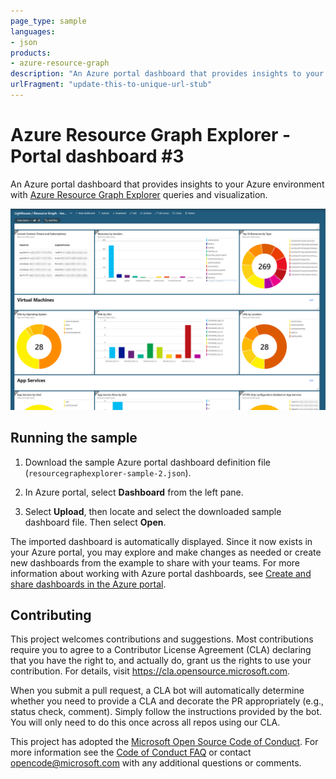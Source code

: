 ```yaml
---
page_type: sample
languages:
- json
products:
- azure-resource-graph
description: "An Azure portal dashboard that provides insights to your Azure environment with Azure Resource Graph Explorer queries and visualization."
urlFragment: "update-this-to-unique-url-stub"
---
```


# Azure Resource Graph Explorer - Portal dashboard #3

An Azure portal dashboard that provides insights to your Azure environment with [Azure Resource Graph
Explorer](https://docs.microsoft.com/azure/governance/resource-graph) queries and visualization.

![Sample image for Azure Resource Graph Explorer - Portal dashboard #2](arge-lighthouse.png)

## Running the sample

1. Download the sample Azure portal dashboard definition file
   (`resourcegraphexplorer-sample-2.json`).

1. In Azure portal, select **Dashboard** from the left pane.

1. Select **Upload**, then locate and select the downloaded sample dashboard file. Then select
   **Open**.

The imported dashboard is automatically displayed. Since it now exists in your Azure portal, you may
explore and make changes as needed or create new dashboards from the example to share with your
teams. For more information about working with Azure portal dashboards, see
[Create and share dashboards in the Azure portal](https://docs.microsoft.com/azure/azure-portal/azure-portal-dashboards).

## Contributing

This project welcomes contributions and suggestions. Most contributions require you to agree to a
Contributor License Agreement (CLA) declaring that you have the right to, and actually do, grant us
the rights to use your contribution. For details, visit https://cla.opensource.microsoft.com.

When you submit a pull request, a CLA bot will automatically determine whether you need to provide a
CLA and decorate the PR appropriately (e.g., status check, comment). Simply follow the instructions
provided by the bot. You will only need to do this once across all repos using our CLA.

This project has adopted the [Microsoft Open Source Code of Conduct](https://opensource.microsoft.com/codeofconduct/).
For more information see the [Code of Conduct FAQ](https://opensource.microsoft.com/codeofconduct/faq/)
or contact [opencode@microsoft.com](mailto:opencode@microsoft.com) with any additional questions or
comments.
